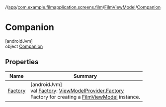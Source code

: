 //[app](../../../../index.md)/[com.example.filmapplication.screens.film](../../index.md)/[FilmViewModel](../index.md)/[Companion](index.md)

# Companion

[androidJvm]\
object [Companion](index.md)

## Properties

| Name | Summary |
|---|---|
| [Factory](-factory.md) | [androidJvm]<br>val [Factory](-factory.md): [ViewModelProvider.Factory](https://developer.android.com/reference/kotlin/androidx/lifecycle/ViewModelProvider.Factory.html)<br>Factory for creating a [FilmViewModel](../index.md) instance. |
